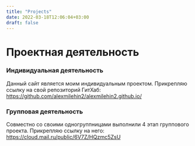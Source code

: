 ```yaml
---
title: "Projects"
date: 2022-03-18T12:06:04+03:00
draft: false
---
```


# Проектная деятельность

### Индивидуальная деятельность
Данный сайт является моим индивидуальным проектом. Прикрепляю ссылку на свой репозиторий ГитХаб: https://github.com/alexmilehin2/alexmilehin2.github.io/

### Групповая деятельность
Совместно со своими одногруппницами выполнили 4 этап группового проекта. Прикрепляю ссылку на него: https://cloud.mail.ru/public/6V7Z/HQzmc5ZsU
